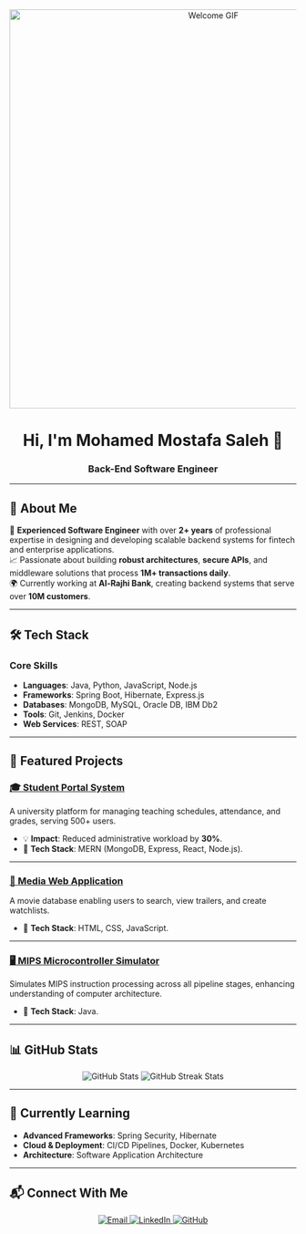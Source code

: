 <!-- Header Section -->
<div align="center">
  <img src="https://media.giphy.com/media/f3iwJFOVOwuy7K6FFw/giphy.gif" alt="Welcome GIF" width="700"/>
</div>

<h1 align="center">Hi, I'm Mohamed Mostafa Saleh 👋</h1>
<h3 align="center">Back-End Software Engineer</h3>

---

## 🚀 About Me

🎯 **Experienced Software Engineer** with over **2+ years** of professional expertise in designing and developing scalable backend systems for fintech and enterprise applications.  
📈 Passionate about building **robust architectures**, **secure APIs**, and middleware solutions that process **1M+ transactions daily**.  
🌍 Currently working at **Al-Rajhi Bank**, creating backend systems that serve over **10M customers**.

---

## 🛠️ Tech Stack

### Core Skills
- **Languages**: Java, Python, JavaScript, Node.js
- **Frameworks**: Spring Boot, Hibernate, Express.js
- **Databases**: MongoDB, MySQL, Oracle DB, IBM Db2
- **Tools**: Git, Jenkins, Docker
- **Web Services**: REST, SOAP

---

## 🌟 Featured Projects

### [🎓 Student Portal System](https://github.com/mohamed-142/GUC-PORTAL)
A university platform for managing teaching schedules, attendance, and grades, serving 500+ users.  
- 💡 **Impact**: Reduced administrative workload by **30%**.  
- 🔧 **Tech Stack**: MERN (MongoDB, Express, React, Node.js).

---

### [🎥 Media Web Application](https://github.com/mohamed-142/Media-web-application)
A movie database enabling users to search, view trailers, and create watchlists.  
- 🔧 **Tech Stack**: HTML, CSS, JavaScript.

---

### [🖥️ MIPS Microcontroller Simulator](https://github.com/mohamed-142/MIPS-simulation-computer-architecture)
Simulates MIPS instruction processing across all pipeline stages, enhancing understanding of computer architecture.  
- 🔧 **Tech Stack**: Java.

---

## 📊 GitHub Stats

<p align="center">
  <img src="https://github-readme-stats.vercel.app/api?username=mohamed-142&show_icons=true&theme=github_dark" alt="GitHub Stats" />
  <img src="https://github-readme-streak-stats.herokuapp.com/?user=mohamed-142&theme=github_dark" alt="GitHub Streak Stats" />
</p>

---

## 🌱 Currently Learning

- **Advanced Frameworks**: Spring Security, Hibernate  
- **Cloud & Deployment**: CI/CD Pipelines, Docker, Kubernetes  
- **Architecture**: Software Application Architecture  

---

## 📬 Connect With Me

<p align="center">
  <a href="mailto:mohamed.mostafa14299@gmail.com">
    <img src="https://img.shields.io/badge/Email-D14836?style=for-the-badge&logo=gmail&logoColor=white" alt="Email"/>
  </a>
  <a href="https://linkedin.com/in/mohamed142" target="_blank">
    <img src="https://img.shields.io/badge/LinkedIn-0077B5?style=for-the-badge&logo=linkedin&logoColor=white" alt="LinkedIn"/>
  </a>
  <a href="https://github.com/mohamed-142" target="_blank">
    <img src="https://img.shields.io/badge/GitHub-100000?style=for-the-badge&logo=github&logoColor=white" alt="GitHub"/>
  </a>
</p>
